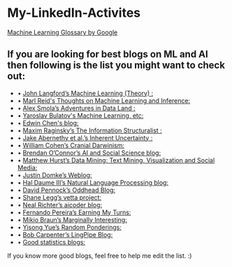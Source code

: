 # My-LinkedIn-Activites


[Machine Learning Glossary by Google](https://developers.google.com/machine-learning/glossary/)


## If you are looking for best blogs on ML and AI then following is the list you might want to check out:
- •	[John Langford’s Machine Learning (Theory) :](http://hunch.net/)
- •	[Marl Reid's Thoughts on Machine Learning and Inference:](http://mark.reid.name/iem)
- •	[Alex Smola’s Adventures in Data Land :](http://blog.smola.org/)
- •	[Yaroslav Bulatov's Machine Learning, etc:](http://yaroslavvb.blogspot.com/)
- •	[Edwin Chen's blog:](http://blog.echen.me/)
- •	[Maxim Raginsky’s The Information Structuralist :](https://infostructuralist.wordpress.com/)
- •	[Jake Abernethy et al.’s Inherent Uncertainty : ](http://www.inherentuncertainty.org/)
- •	[William Cohen’s Cranial Darwinism: ](http://wcohen.blogspot.com/)
- •	[Brendan O’Connor’s AI and Social Science blog: ](http://brenocon.com/blog/)
- •	[Matthew Hurst’s Data Mining: Text Mining, Visualization and Social Media: ](http://datamining.typepad.com/)
- •	[Justin Domke’s Weblog: ](http://justindomke.wordpress.com/)
- •	[Hal Daume III’s Natural Language Processing blog: ](http://nlpers.blogspot.com/)
- •	[David Pennock’s Oddhead Blog: ](http://blog.oddhead.com/)
- •	[Shane Legg’s vetta project: ](http://www.vetta.org/)
- •	[Neal Richter’s aicoder blog: ](http://aicoder.blogspot.com/)
- •	[Fernando Pereira’s Earning My Turns: ](http://earningmyturns.blogspot.com/)
- •	[Mikio Braun’s Marginally Interesting: ](http://blog.mikiobraun.de/)
- •	[Yisong Yue’s Random Ponderings: ](http://yyue.blogspot.com/)
- •	[Bob Carpenter’s LingPipe Blog: ](http://lingpipe-blog.com/)
- •	[Good statistics blogs: ](http://www.thebestcolleges.org/rankings/best-statistics-blogs/)	

If you know more good blogs, feel free to help me edit the list. :) 
